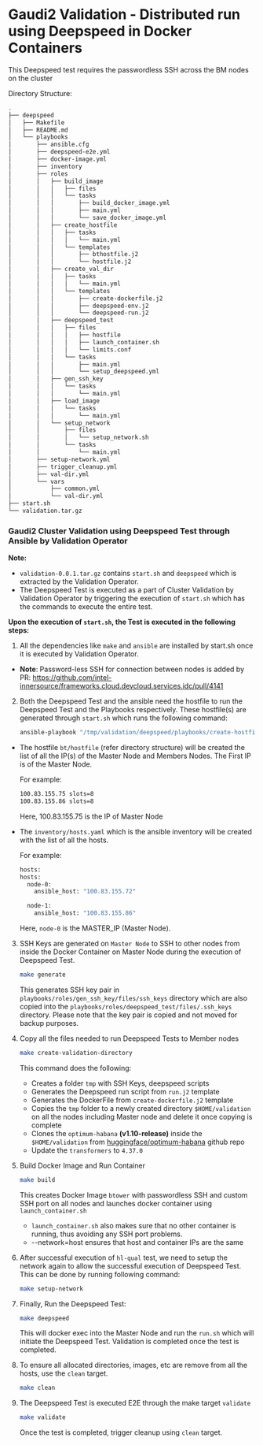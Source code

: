 # Gaudi2 Validation - Distributed run using Deepspeed in Docker Containers

This Deepspeed test requires the passwordless SSH across the BM nodes on the cluster

Directory Structure:

```bash
.
├── deepspeed
│   ├── Makefile
│   ├── README.md
│   └── playbooks
│       ├── ansible.cfg
│       ├── deepspeed-e2e.yml
│       ├── docker-image.yml
│       ├── inventory
│       ├── roles
│       │   ├── build_image
│       │   │   ├── files
│       │   │   └── tasks
│       │   │       ├── build_docker_image.yml
│       │   │       ├── main.yml
│       │   │       └── save_docker_image.yml
│       │   ├── create_hostfile
│       │   │   ├── tasks
│       │   │   │   └── main.yml
│       │   │   └── templates
│       │   │       ├── bthostfile.j2
│       │   │       └── hostfile.j2
│       │   ├── create_val_dir
│       │   │   ├── tasks
│       │   │   │   └── main.yml
│       │   │   └── templates
│       │   │       ├── create-dockerfile.j2
│       │   │       ├── deepspeed-env.j2
│       │   │       └── deepspeed-run.j2
│       │   ├── deepspeed_test
│       │   │   ├── files
│       │   │   │   ├── hostfile
│       │   │   │   ├── launch_container.sh
│       │   │   │   └── limits.conf
│       │   │   └── tasks
│       │   │       ├── main.yml
│       │   │       └── setup_deepspeed.yml
│       │   ├── gen_ssh_key
│       │   │   └── tasks
│       │   │       └── main.yml
│       │   ├── load_image
│       │   │   └── tasks
│       │   │       └── main.yml
│       │   └── setup_network
│       │       ├── files
│       │       │   └── setup_network.sh
│       │       └── tasks
│       │           └── main.yml
│       ├── setup-network.yml
│       ├── trigger_cleanup.yml
│       ├── val-dir.yml
│       └── vars
│           ├── common.yml
│           └── val-dir.yml
├── start.sh
└── validation.tar.gz
```

### Gaudi2 Cluster Validation using Deepspeed Test through Ansible by Validation Operator

**Note:** 
- `validation-0.0.1.tar.gz` contains `start.sh` and `deepspeed` which is extracted by the Validation Operator.
- The Deepspeed Test is executed as a part of Cluster Validation by Validation Operator by triggering the execution of `start.sh` which has the commands to execute the entire test.

**Upon the execution of `start.sh`, the Test is executed in the following steps:**

1. All the dependencies like `make` and `ansible` are installed by start.sh once it is executed by Validation Operator.
-  **Note**: Password-less SSH for connection between nodes is added by PR: https://github.com/intel-innersource/frameworks.cloud.devcloud.services.idc/pull/4141

2. Both the Deepspeed Test and the ansible need the hostfile to run the Deepspeed Test and the Playbooks respectively.
   These hostfile(s) are generated through `start.sh` which runs the following command:
   ```bash
   ansible-playbook "/tmp/validation/deepspeed/playbooks/create-hostfile.yml" --extra-vars "printenv_output='$output'"
   ```

- The hostfile `bt/hostfile` (refer directory structure) will be created the list of all the IP(s) of the Master Node and Members Nodes. The First IP is of the Master Node.

  For example:
  
  ```bash
  100.83.155.75 slots=8
  100.83.155.86 slots=8
  ```
  Here, 100.83.155.75 is the IP of Master Node

- The `inventory/hosts.yaml` which is the ansible inventory will be created with the list of all the hosts.

  For example:

  ```bash
  hosts:
  hosts:
    node-0:
      ansible_host: "100.83.155.72"

    node-1:
      ansible_host: "100.83.155.86"
  ```
  Here, `node-0` is the MASTER_IP (Master Node).
  
3. SSH Keys are generated on `Master Node` to SSH to other nodes from inside the Docker Container on Master Node during the execution of Deepspeed Test.
	```bash
	make generate
	```
	This generates SSH key pair in `playbooks/roles/gen_ssh_key/files/ssh_keys` directory which are also copied into the `playbooks/roles/deepspeed_test/files/.ssh_keys` directory. Please note that the key pair is copied and not moved for backup purposes.

4. Copy all the files needed to run Deepspeed Tests to Member nodes
   
	```bash
	make create-validation-directory
	```
	This command does the following:
	
	- Creates a folder `tmp` with SSH Keys, deepspeed scripts
	- Generates the Deepspeed run script from `run.j2` template
	- Generates the DockerFile from `create-dockerfile.j2` template
	- Copies the `tmp` folder to a newly created directory `$HOME/validation` on all the nodes including Master node and delete it once copying is complete
	- Clones the `optimum-habana` **(v1.10-release)** inside the `$HOME/validation` from [huggingface/optimum-habana](https://github.com/huggingface/optimum-habana/tree/v1.10-release) github repo
 	- Update the `transformers` to `4.37.0`

5. Build Docker Image and Run Container
	```bash
 	make build
	```
	This creates Docker Image `btower` with passwordless SSH and custom SSH port on all nodes and launches docker container using `launch_container.sh`
	
	- `launch_container.sh` also makes sure that no other container is running, thus avoiding any SSH port problems.
	- --network=host ensures that host and container IPs are the same

6. After successful execution of `hl-qual` test, we need to setup the network again to allow the successful execution of Deepspeed Test. This can be done by running following command:
   ```bash
   make setup-network
   ```

7. Finally, Run the Deepspeed Test:
   
   ```bash
   make deepspeed
   ```
   This will docker exec into the Master Node and run the `run.sh` which will initiate the Deepspeed Test.
   Validation is completed once the test is completed.

8. To ensure all allocated directories, images, etc are remove from all the hosts, use the `clean` target.

   ```bash
   make clean
   ```

8. The Deepspeed Test is executed E2E through the make target `validate`
 
   ```bash
   make validate
   ```
   Once the test is completed, trigger cleanup using `clean` target.
